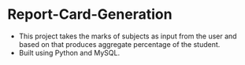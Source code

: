 # Report-Card-Generation
- This project takes the marks of subjects as input from the user and based on that produces aggregate percentage of the student.
- Built using Python and MySQL.
